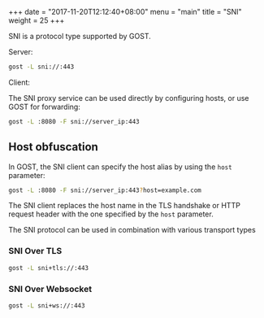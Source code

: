 +++
date = "2017-11-20T12:12:40+08:00"
menu = "main"
title = "SNI"
weight = 25
+++

SNI is a protocol type supported by GOST.

Server:

```bash
gost -L sni://:443
```

Client:

The SNI proxy service can be used directly by configuring hosts, or use GOST for forwarding:

```bash
gost -L :8080 -F sni://server_ip:443
```

## Host obfuscation

In GOST, the SNI client can specify the host alias by using the `host` parameter:

```bash
gost -L :8080 -F sni://server_ip:443?host=example.com
```

The SNI client replaces the host name in the TLS handshake or HTTP request header with the one specified by the `host` parameter.

The SNI protocol can be used in combination with various transport types

### SNI Over TLS

```bash
gost -L sni+tls://:443
```

### SNI Over Websocket

```bash
gost -L sni+ws://:443
```